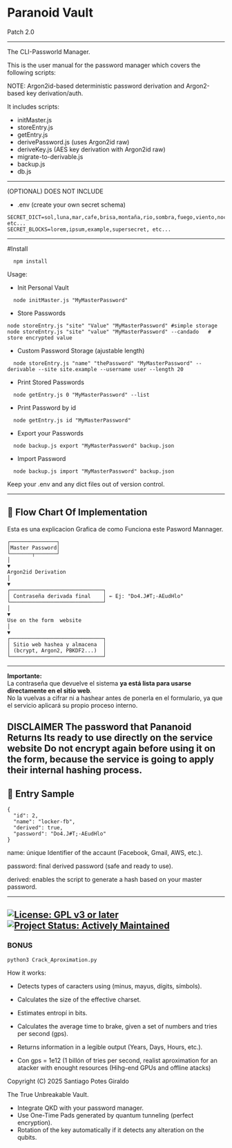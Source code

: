 # Paranoid Vault 

Patch 2.0

--------------------

The CLI-Passworld Manager. 

This is the user manual for the password manager which covers the following scripts:

NOTE: Argon2id-based deterministic password derivation and Argon2-based key derivation/auth.

It includes scripts:

- initMaster.js
- storeEntry.js
- getEntry.js
- derivePassword.js (uses Argon2id raw)
- deriveKey.js (AES key derivation with Argon2id raw)
- migrate-to-derivable.js
- backup.js
- db.js

---

(OPTIONAL) DOES NOT INCLUDE 

- .env (create your own secret schema)

```
SECRET_DICT=sol,luna,mar,cafe,brisa,montaña,rio,sombra,fuego,viento,noche,dia,camino,trazo,clave,nexo,puerta,llave,eco,pulso, etc...
SECRET_BLOCKS=lorem,ipsum,example,supersecret, etc... 
```
---
 
#Install

```
  npm install
```
Usage:
* Init Personal Vault
```
  node initMaster.js "MyMasterPassword" 
``` 
* Store Passwords
``` 
node storeEntry.js "site" "Value" "MyMasterPassword" #simple storage
node storeEntry.js "site" "value" "MyMasterPassword" --candado   # store encrypted value
```
* Custom Password Storage  (ajustable length) 
```
  node storeEntry.js "name" "thePassword" "MyMasterPassword" --derivable --site site.example --username user --length 20
```
* Print Stored  Passwords
```
  node getEntry.js 0 "MyMasterPassword" --list
```
* Print Password by id
```
  node getEntry.js id "MyMasterPassword"
```
* Export your Passwords
```
  node backup.js export "MyMasterPassword" backup.json
```
* Import Password
```
  node backup.js import "MyMasterPassword" backup.json
```

Keep your .env and any dict files out of version control.

---

## 📌 Flow Chart Of Implementation
Esta es una explicacion Grafica de como Funciona este Pasword Mannager.
```
┌───────────────┐
│Master Password│
└───────┬───────┘
│
▼
Argon2id Derivation
│
▼
┌──────────────────────────────┐
│ Contraseña derivada final    │ ← Ej: "Do4.J#T;-AEudHlo"
└──────────────────────────────┘
│
▼
Use on the form  website
│
▼
┌──────────────────────────────┐
│ Sitio web hashea y almacena  │
│ (bcrypt, Argon2, PBKDF2...)  │
└──────────────────────────────┘
```
---
**Importante:**  
La contraseña que devuelve el sistema **ya está lista para usarse directamente en el sitio web**.  
No la vuelvas a cifrar ni a hashear antes de ponerla en el formulario, ya que el servicio aplicará su propio proceso interno.

**DISCLAIMER**
The password that Pananoid Returns **Its ready to use directly on the service website** 
Do not encrypt again before using it on the form, because the service is going to apply their internal hashing process.
---

## 📂 Entry Sample
```
{
  "id": 2,
  "name": "locker-fb",
  "derived": true,
  "password": "Do4.J#T;-AEudHlo"
}
```
name: únique Identifier of the accaunt (Facebook, Gmail, AWS, etc.).

password: final derived password (safe and ready to use).

derived: enables the script to generate a hash based on your master password.

---
[![License: GPL v3 or later](https://img.shields.io/badge/License-GPLv3+-blue.svg)](https://www.gnu.org/licenses/gpl-3.0)
[![Project Status: Actively Maintained](https://img.shields.io/badge/Status-Activo-success.svg)](#)
--- 
### BONUS

```
python3 Crack_Aproximation.py
``` 

How it works:

* Detects types of caracters using (minus, mayus, dígits, símbols).

* Calculates the size of the effective charset.

* Estimates entropí in bits.

* Calculates the average time to brake, given  a set of numbers and  tries  per second (gps).

* Returns information in a legible output  (Years, Days, Hours, etc.).

* Con gps = 1e12 (1 billón of tries per second, realist aproximation for an atacker with enought resources  (Hihg-end GPUs and  offline atacks)

Copyright (C) 2025 Santiago Potes Giraldo

The True Unbreakable Vault. 
- Integrate QKD with your password manager.
- Use One-Time Pads generated  by quantum tunneling  (perfect encryption).
- Rotation of the  key automatically if it detects any  alteration on the qubits.

